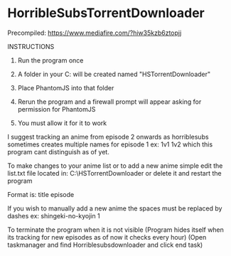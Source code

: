 # HorribleSubsTorrentDownloader

Precompiled: https://www.mediafire.com/?hiw35kzb6ztopjj

INSTRUCTIONS

1. Run the program once

2. A folder in your C: will be created named "HSTorrentDownloader"

3. Place PhantomJS into that folder

4. Rerun the program and a firewall prompt will appear asking for permission for PhantomJS

5. You must allow it for it to work

I suggest tracking an anime from episode 2 onwards as horriblesubs sometimes creates multiple names for episode 1 ex: 1v1 1v2 which this program cant distinguish as of yet.

To make changes to your anime list or to add a new anime simple edit the list.txt file located in: C:\HSTorrentDownloader or delete it and restart the program

Format is: title episode

If you wish to manually add a new anime the spaces must be replaced by dashes ex: shingeki-no-kyojin 1

To terminate the program when it is not visible (Program hides itself when its tracking for new episodes as of now it checks every hour) (Open taskmanager and find Horriblesubsdownloader and click end task)

